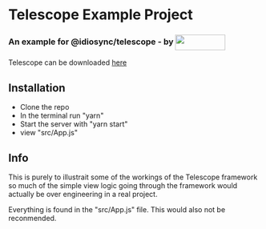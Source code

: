 # Telescope Example Project

<h3>An example for @idiosync/telescope - by  <a href="https://www.npmjs.com/~idiosync"><img width="100px" height="31px" valign="middle" src="https://storage.googleapis.com/idiosync-web-images/telescope/idiosync_very_small.png"></a></h3>

Telescope can be downloaded [here](https://www.npmjs.com/package/@idiosync/telescope "telescope framework")
 

## Installation
- Clone the repo
- In the terminal run "yarn"
- Start the server with "yarn start"
- view "src/App.js"


## Info
This is purely to illustrait some of the workings of the Telescope framework so much of the simple
view logic going through the framework would actually be over engineering in a real project.

Everything is found in the "src/App.js" file. This would also not be reconmended.

